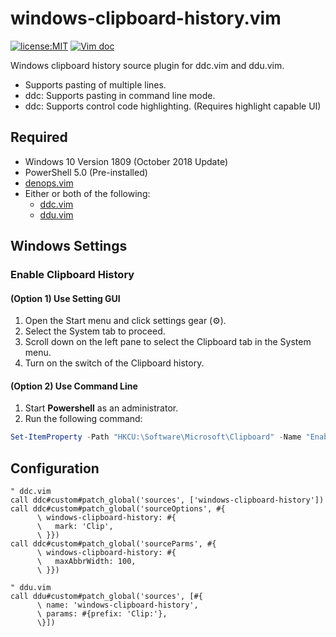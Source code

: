 # windows-clipboard-history.vim

[![license:MIT](https://img.shields.io/github/license/Milly/windows-clipboard-history.vim?style=flat-square)](LICENSE)
[![Vim doc](https://img.shields.io/badge/doc-%3Ah%20windows--clipboard--history-orange?style=flat-square&logo=vim)](doc/windows-clipboard-history.txt)

Windows clipboard history source plugin for ddc.vim and ddu.vim.

- Supports pasting of multiple lines.
- ddc: Supports pasting in command line mode.
- ddc: Supports control code highlighting. (Requires highlight capable UI)

## Required

- Windows 10 Version 1809 (October 2018 Update)
- PowerShell 5.0 (Pre-installed)
- [denops.vim](https://github.com/vim-denops/denops.vim)
- Either or both of the following:
  - [ddc.vim](https://github.com/Shougo/ddc.vim)
  - [ddu.vim](https://github.com/Shougo/ddu.vim)

## Windows Settings

### Enable Clipboard History

#### (Option 1) Use Setting GUI

1. Open the Start menu and click settings gear (⚙).
2. Select the System tab to proceed.
3. Scroll down on the left pane to select the Clipboard tab in the System menu.
4. Turn on the switch of the Clipboard history.

#### (Option 2) Use Command Line

1. Start **Powershell** as an administrator.
2. Run the following command:

```powershell
Set-ItemProperty -Path "HKCU:\Software\Microsoft\Clipboard" -Name "EnableClipboardHistory" -Value 1
```

## Configuration

```vim
" ddc.vim
call ddc#custom#patch_global('sources', ['windows-clipboard-history'])
call ddc#custom#patch_global('sourceOptions', #{
      \ windows-clipboard-history: #{
      \   mark: 'Clip',
      \ }})
call ddc#custom#patch_global('sourceParms', #{
      \ windows-clipboard-history: #{
      \   maxAbbrWidth: 100,
      \ }})

" ddu.vim
call ddu#custom#patch_global('sources', [#{
      \ name: 'windows-clipboard-history',
      \ params: #{prefix: 'Clip:'},
      \}])
```

